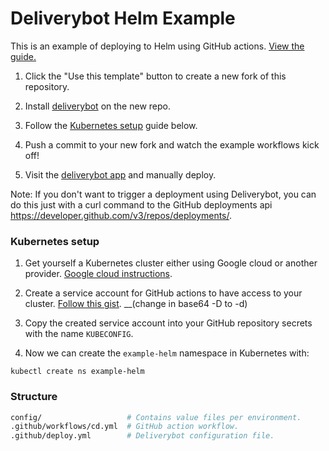 # Deliverybot Helm Example

This is an example of deploying to Helm using GitHub actions.
[View the guide.](https://deliverybot.dev/docs/integrations/action-helm/)

1. Click the "Use this template" button to create a new fork of this repository.

2. Install [deliverybot](https://github.com/apps/deliverybot) on the new repo.

3. Follow the [Kubernetes setup](#kubernetes-setup) guide below.

5. Push a commit to your new fork and watch the example workflows kick off!

6. Visit the [deliverybot app](https://app.deliverybot.dev) and manually deploy.

Note: If you don't want to trigger a deployment using Deliverybot, you can do
this just with a curl command to the GitHub deployments api
https://developer.github.com/v3/repos/deployments/.

### Kubernetes setup

1. Get yourself a Kubernetes cluster either using Google cloud or another
   provider. [Google cloud instructions](https://cloud.google.com/kubernetes-engine/docs/quickstart).

2. Create a service account for GitHub actions to have access to your cluster.
   [Follow this gist](https://gist.github.com/innovia/fbba8259042f71db98ea8d4ad19bd708). 
    __(change in base64 -D to -d)

3. Copy the created service account into your GitHub repository secrets with the
   name `KUBECONFIG`.

4. Now we can create the `example-helm` namespace in Kubernetes with:

```
kubectl create ns example-helm
```

### Structure

```bash
config/                   # Contains value files per environment.
.github/workflows/cd.yml  # GitHub action workflow.
.github/deploy.yml        # Deliverybot configuration file.
```
